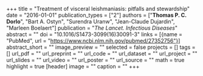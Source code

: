 +++
title = "Treatment of visceral leishmaniasis: pitfalls and stewardship"
date = "2016-01-01"
publication_types = ["2"]
authors = ["**Thomas P. C. Dorlo**", "Bart A. Ostyn", "Surendra Uranw", "Jean-Claude Dujardin", "Marleen Boelaert"]
publication = "_The Lancet. Infectious Diseases_"
abstract = ""
doi = "10.1016/S1473-3099(16)30091-3"
links = [{name = "PubMed", url = "https://www.ncbi.nlm.nih.gov/pubmed/27352756"}]
abstract_short = ""
image_preview = ""
selected = false
projects = []
tags = []
url_pdf = ""
url_preprint = ""
url_code = ""
url_dataset = ""
url_project = ""
url_slides = ""
url_video = ""
url_poster = ""
url_source = ""
math = true
highlight = true
[header]
image = ""
caption = ""
+++
